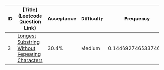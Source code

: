 |ID|[Title](Leetcode Question Link)|Acceptance|Difficulty|Frequency|
|----|-----|----|---|---|
|3|[Longest Substring Without Repeating Characters]( https://leetcode.com/problems/longest-substring-without-repeating-characters)|30.4%|Medium|0.14469274653374686|
